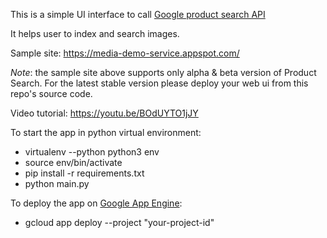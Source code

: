This is a simple UI interface to call [Google product search API](https://cloud.google.com/vision/product-search/docs/)

It helps user to index and search images.

Sample site: https://media-demo-service.appspot.com/ 

*Note*: the sample site above supports only alpha & beta version of Product Search. For the latest stable version please deploy your web ui from this repo's source code.

Video tutorial: https://youtu.be/BOdUYTO1jJY

To start the app in python virtual environment:
+ virtualenv --python python3 env
+ source env/bin/activate
+ pip install -r requirements.txt
+ python main.py
  
To deploy the app on [Google App Engine](https://cloud.google.com/appengine/docs/standard/python/getting-started/deploying-the-application):
+ gcloud app deploy --project "your-project-id"
